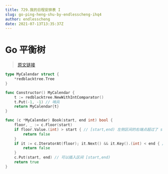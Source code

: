 ```yaml
---
title: 729.我的日程安排表 I
slug: go-ping-heng-shu-by-endlesscheng-ihq4
author: endlesscheng
date: 2021-07-13T13:35:37Z
---
```

# Go 平衡树
 
> [原文链接](https://leetcode.cn/problems/my-calendar-i/solution/go-ping-heng-shu-by-endlesscheng-ihq4)
```go
type MyCalendar struct {
	*redblacktree.Tree
}

func Constructor() MyCalendar {
	t := redblacktree.NewWithIntComparator()
	t.Put(-1, -1) // 哨兵
	return MyCalendar{t}
}

func (c *MyCalendar) Book(start, end int) bool {
	floor, _ := c.Floor(start)
	if floor.Value.(int) > start { // [start,end) 左侧区间的右端点超过了 start
		return false
	}
	if it := c.IteratorAt(floor); it.Next() && it.Key().(int) < end { // [start,end) 右侧区间的左端点小于 end
		return false
	}
	c.Put(start, end) // 可以插入区间 [start,end)
	return true
}
```
